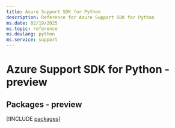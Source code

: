 ```yaml
---
title: Azure Support SDK for Python
description: Reference for Azure Support SDK for Python
ms.date: 02/19/2025
ms.topic: reference
ms.devlang: python
ms.service: support
---
```

# Azure Support SDK for Python - preview
## Packages - preview
[!INCLUDE [packages](support-index.md)]